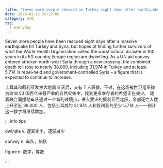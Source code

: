 ```yaml
---
title: "Seven more people rescued in Turkey eight days after earthquake"
date: 2023-02-17 20:22:00
category: 英文
tag:
  - everyday
---
```


Seven more people have been rescued eight days after a massive earthquake hit Turkey and Syria, but hopes of finding further survivors of what the World Health Organization called the worst natural disaster in 100 years in its 53-country Europe region are dwindling. As a UN aid convoy entered stricken north-west Syria through a new crossing, the combined death toll rose to nearly 38,000, including 31,974 in Turkey and at least 5,714 in rebel-held and government-controlled Syria – a figure that is expected to continue to increase.

土耳其和叙利亚发生大地震 8 天后，又有 7 人获救。不过，在这场被世卫组织称为欧洲 53 国百年来最严重的自然灾害中，找到更多幸存者的希望正在减少。 随着联合国援助车队通过一个新的过境点，进入受灾的叙利亚西北部，全部死亡人数上升至近 38,000 人，包括土耳其的 31,974 人和叙利亚的至少 5,714 人——预计这一数字将继续增加。

::: info tips

dwindle v. 逐渐变小，逐渐减少

convoy n. 车队，船队

figure n. 数字，算数

:::
